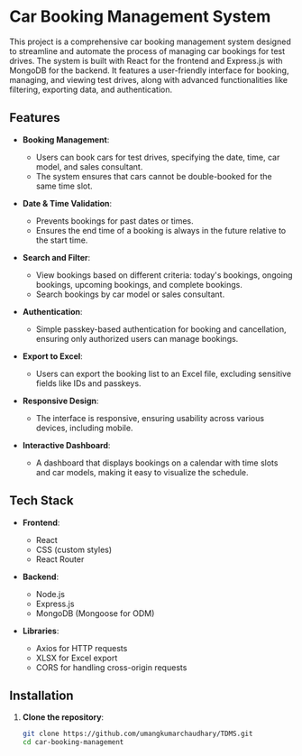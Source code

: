 # Car Booking Management System

This project is a comprehensive car booking management system designed to streamline and automate the process of managing car bookings for test drives. The system is built with React for the frontend and Express.js with MongoDB for the backend. It features a user-friendly interface for booking, managing, and viewing test drives, along with advanced functionalities like filtering, exporting data, and authentication.

## Features

- **Booking Management**: 
  - Users can book cars for test drives, specifying the date, time, car model, and sales consultant.
  - The system ensures that cars cannot be double-booked for the same time slot.

- **Date & Time Validation**: 
  - Prevents bookings for past dates or times.
  - Ensures the end time of a booking is always in the future relative to the start time.

- **Search and Filter**: 
  - View bookings based on different criteria: today's bookings, ongoing bookings, upcoming bookings, and complete bookings.
  - Search bookings by car model or sales consultant.

- **Authentication**: 
  - Simple passkey-based authentication for booking and cancellation, ensuring only authorized users can manage bookings.

- **Export to Excel**: 
  - Users can export the booking list to an Excel file, excluding sensitive fields like IDs and passkeys.

- **Responsive Design**: 
  - The interface is responsive, ensuring usability across various devices, including mobile.

- **Interactive Dashboard**: 
  - A dashboard that displays bookings on a calendar with time slots and car models, making it easy to visualize the schedule.

## Tech Stack

- **Frontend**:
  - React
  - CSS (custom styles)
  - React Router

- **Backend**:
  - Node.js
  - Express.js
  - MongoDB (Mongoose for ODM)

- **Libraries**:
  - Axios for HTTP requests
  - XLSX for Excel export
  - CORS for handling cross-origin requests

## Installation

1. **Clone the repository**:
   ```bash
   git clone https://github.com/umangkumarchaudhary/TDMS.git
   cd car-booking-management
